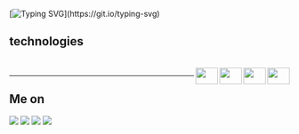  
  [![Typing SVG](https://readme-typing-svg.herokuapp.com?font=Helvetica+Neue&weight=500&duration=3000&pause=9000&color=F10E14&background=FEF7FF00&width=435&lines=Hello+there!👋+It's+Romeu's+repo.)](https://git.io/typing-svg)
 ## technologies
 <div style="display:inline_block"><br>  
  <img align="right" height="30" width="40" src="https://cdn.jsdelivr.net/gh/devicons/devicon/icons/javascript/javascript-original.svg">
  <img align="right" height="30" width="40" src="https://cdn.jsdelivr.net/gh/devicons/devicon/icons/html5/html5-original.svg">
  <img align="right" height="30" width="40" src="https://cdn.jsdelivr.net/gh/devicons/devicon/icons/css3/css3-original.svg">
  <img align="right" height="30" width="40" src="https://cdn.jsdelivr.net/gh/devicons/devicon/icons/git/git-original.svg">
</div>        
  
***
## Me on
<div>
  <a href="https://discord.com/users/9298" target="_blank"><img src="https://img.shields.io/badge/Discord-7289DA?style=for-the-badge&logo=discord&logoColor=white" target="_blank"></a> 
  <a href="https://www.linkedin.com/in/edson-romeu-maier/" target="_blank"><img src="https://img.shields.io/badge/-LinkedIn-%230077B5?style=for-the-badge&logo=linkedin&logoColor=white" target="_blank"></a>
   <a href="https://instagram.com/romeumaier/" target="_blank"><img src="https://img.shields.io/badge/-Instagram-%23E4405F?style=for-the-badge&logo=instagram&logoColor=white" target="_blank"></a>
  <a href="mailto:romeumaier@gmail.com.br"><img src="https://img.shields.io/badge/-Gmail-%23333?style=for-the-badge&logo=gmail&logoColor=white" target="_blank"></a>
  
</div>




